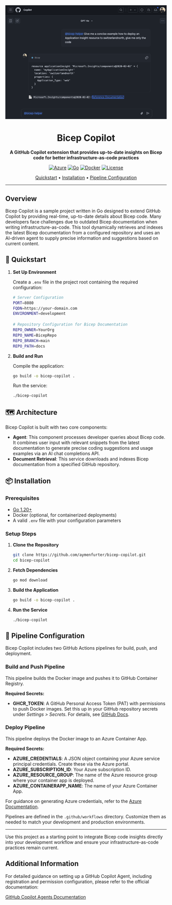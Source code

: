 <div align="center">
  <img src="preview.png" width="700"/>
  <h1>Bicep Copilot</h1>
  
  <p><strong>A GitHub Copilot extension that provides up-to-date insights on Bicep code for better infrastructure-as-code practices</strong></p>
  
  [![Azure](https://img.shields.io/badge/azure-ready-0078D4?style=flat-square)](https://azure.microsoft.com)
  [![Go](https://img.shields.io/badge/go-1.20-blue?style=flat-square)](https://golang.org)
  [![Docker](https://img.shields.io/badge/docker-supported-2496ED?style=flat-square)](https://www.docker.com)
  [![License](https://img.shields.io/badge/license-MIT-green?style=flat-square)](LICENSE)
  
  [Quickstart](#-quickstart) •
  [Installation](#-installation) •
  [Pipeline Configuration](#-pipeline-configuration)
</div>

---
## Overview

Bicep Copilot is a sample project written in Go designed to extend GitHub Copilot by providing real-time, up-to-date details about Bicep code. Many developers face challenges due to outdated Bicep documentation when writing infrastructure-as-code. This tool dynamically retrieves and indexes the latest Bicep documentation from a configured repository and uses an AI-driven agent to supply precise information and suggestions based on current content.

## 🚀 Quickstart

1. **Set Up Environment**

   Create a `.env` file in the project root containing the required configuration:

   ```bash
   # Server Configuration
   PORT=8080
   FQDN=https://your-domain.com
   ENVIRONMENT=development

   # Repository Configuration for Bicep Documentation
   REPO_OWNER=YourOrg
   REPO_NAME=BicepRepo
   REPO_BRANCH=main
   REPO_PATH=docs
   ```

2. **Build and Run**

   Compile the application:

   ```bash
   go build -o bicep-copilot .
   ```

   Run the service:

   ```bash
   ./bicep-copilot
   ```

## 🗺️ Architecture

Bicep Copilot is built with two core components:

- **Agent**: This component processes developer queries about Bicep code. It combines user input with relevant snippets from the latest documentation to generate precise coding suggestions and usage examples via an AI chat completions API.
- **Document Retrieval**: This service downloads and indexes Bicep documentation from a specified GitHub repository.

## 📦 Installation

### Prerequisites

- [Go 1.20+](https://golang.org)
- Docker (optional, for containerized deployments)
- A valid `.env` file with your configuration parameters

### Setup Steps

1. **Clone the Repository**

   ```bash
   git clone https://github.com/aymenfurter/bicep-copilot.git
   cd bicep-copilot
   ```

2. **Fetch Dependencies**

   ```bash
   go mod download
   ```

3. **Build the Application**

   ```bash
   go build -o bicep-copilot .
   ```

4. **Run the Service**

   ```bash
   ./bicep-copilot
   ```

## 🚧 Pipeline Configuration

Bicep Copilot includes two GitHub Actions pipelines for build, push, and deployment.

### Build and Push Pipeline

This pipeline builds the Docker image and pushes it to GitHub Container Registry.

**Required Secrets:**

- **GHCR_TOKEN**: A GitHub Personal Access Token (PAT) with permissions to push Docker images. Set this up in your GitHub repository secrets under *Settings > Secrets*. For details, see [GitHub Docs](https://docs.github.com/en/packages/working-with-a-github-packages-registry).

### Deploy Pipeline

This pipeline deploys the Docker image to an Azure Container App.

**Required Secrets:**

- **AZURE_CREDENTIALS**: A JSON object containing your Azure service principal credentials. Create these via the Azure portal.
- **AZURE_SUBSCRIPTION_ID**: Your Azure subscription ID.
- **AZURE_RESOURCE_GROUP**: The name of the Azure resource group where your container app is deployed.
- **AZURE_CONTAINERAPP_NAME**: The name of your Azure Container App.

For guidance on generating Azure credentials, refer to the [Azure Documentation](https://docs.microsoft.com/en-us/azure/container-apps/).

Pipelines are defined in the `.github/workflows` directory. Customize them as needed to match your development and production environments.

---

Use this project as a starting point to integrate Bicep code insights directly into your development workflow and ensure your infrastructure-as-code practices remain current.

## Additional Information

For detailed guidance on setting up a GitHub Copilot Agent, including registration and permission configuration, please refer to the official documentation:

[GitHub Copilot Agents Documentation](https://docs.github.com/en/copilot/building-copilot-extensions/building-a-copilot-agent-for-your-copilot-extension/about-copilot-agents)
